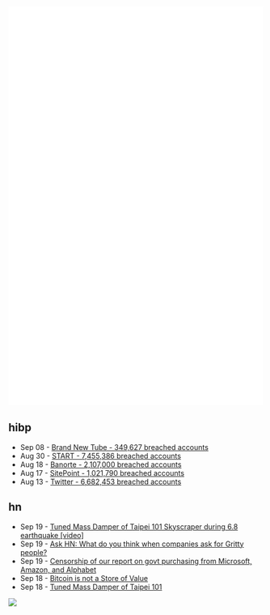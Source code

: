 ![Metrics](https://raw.githubusercontent.com/phixion/phixion/master/metrics.svg)

## hibp

<!--
for https://github.com/phixion/phixion/blob/main/.github/workflows/feeds.yml
-->
<!--START_SECTION:haveibeenpwnd-->
- Sep 08 - [Brand New Tube - 349,627 breached accounts](https://haveibeenpwned.com/PwnedWebsites#BrandNewTube)
- Aug 30 - [START - 7,455,386 breached accounts](https://haveibeenpwned.com/PwnedWebsites#Start)
- Aug 18 - [Banorte - 2,107,000 breached accounts](https://haveibeenpwned.com/PwnedWebsites#Banorte)
- Aug 17 - [SitePoint - 1,021,790 breached accounts](https://haveibeenpwned.com/PwnedWebsites#SitePoint)
- Aug 13 - [Twitter - 6,682,453 breached accounts](https://haveibeenpwned.com/PwnedWebsites#Twitter)
<!--END_SECTION:haveibeenpwnd-->

## hn

<!--
for https://github.com/phixion/phixion/blob/main/.github/workflows/feeds.yml
-->
<!--START_SECTION:hn-->
- Sep 19 - [Tuned Mass Damper of Taipei 101 Skyscraper during 6.8 earthquake [video]](https://www.youtube.com/watch?v=qnSh8C40i1s)
- Sep 19 - [Ask HN: What do you think when companies ask for Gritty people?](https://news.ycombinator.com/item?id=32893292)
- Sep 19 - [Censorship of our report on govt purchasing from Microsoft, Amazon, and Alphabet](https://techinquiry.org/?about=UNI-censorship)
- Sep 18 - [Bitcoin is not a Store of Value](https://cryptostackers.substack.com/p/bitcoin-is-not-a-store-of-value)
- Sep 18 - [Tuned Mass Damper of Taipei 101](https://www.atlasobscura.com/places/tuned-mass-damper-of-taipei-101)
<!--END_SECTION:hn-->

<!--
for https://yhype.me
-->
![](https://hit.yhype.me/github/profile?user_id=13013670)
